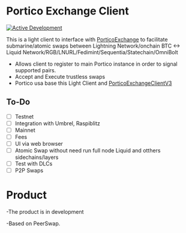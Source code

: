# Portico Exchange Client

[![Active Development](https://img.shields.io/badge/Maintenance%20Level-Actively%20Developed-brightgreen.svg)](https://gist.github.com/cheerfulstoic/d107229326a01ff0f333a1d3476e068d)

This is a light client to interface with [PorticoExchange](https://github.com/PorticoExchange/PorticoExchangeFrontendV2) to facilitate submarine/atomic swaps between Lightning Network/onchain BTC <-> Liquid Network/RGB/LNURL/Fedimint/Sequentia/Statechain/OmniBolt

* Allows client to register to main Portico instance in order to signal supported pairs.
* Accept and Execute trustless swaps
* Portico usa base this Light Client and [PorticoExchangeClientV3](https://github.com/PorticoExchange/PorticoExchangeClientV3)

## To-Do
- [ ] Testnet
- [ ] Integration with Umbrel, Raspiblitz
- [ ] Mainnet
- [ ] Fees
- [ ] UI via web browser
- [ ] Atomic Swap without need run full node Liquid and otthers sidechains/layers
- [ ] Test with DLCs
- [ ] P2P Swaps

# Product

-The product is in development

-Based on PeerSwap.
